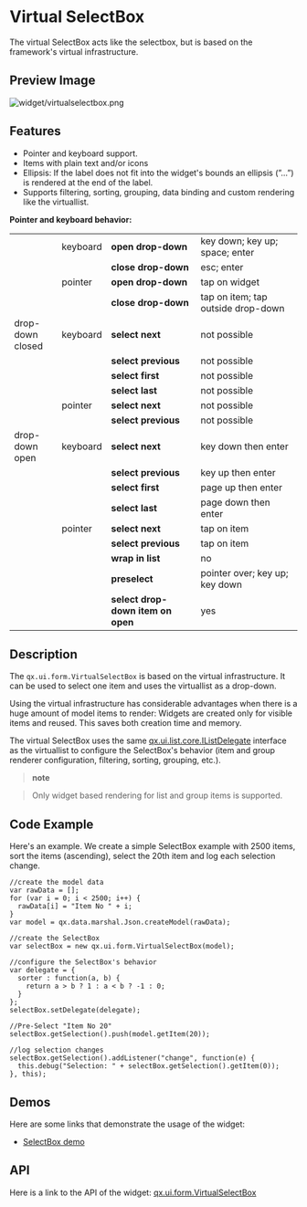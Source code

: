 Virtual SelectBox
=================

The virtual SelectBox acts like the selectbox, but is based on the framework's virtual infrastructure.

Preview Image
-------------

![widget/virtualselectbox.png](/pages/widget/virtualselectbox.png)

Features
--------

-   Pointer and keyboard support.
-   Items with plain text and/or icons
-   Ellipsis: If the label does not fit into the widget's bounds an ellipsis (”...”) is rendered at the end of the label.
-   Supports filtering, sorting, grouping, data binding and custom rendering like the virtuallist.

**Pointer and keyboard behavior:**

<table>
<col width="17%" />
<col width="10%" />
<col width="33%" />
<col width="38%" />
<tbody>
<tr class="odd">
<td align="left"></td>
<td align="left">keyboard</td>
<td align="left"><strong>open drop-down</strong></td>
<td align="left">key down; key up; space; enter</td>
</tr>
<tr class="even">
<td align="left"></td>
<td align="left"></td>
<td align="left"><strong>close drop-down</strong></td>
<td align="left">esc; enter</td>
</tr>
<tr class="odd">
<td align="left"></td>
<td align="left">pointer</td>
<td align="left"><strong>open drop-down</strong></td>
<td align="left">tap on widget</td>
</tr>
<tr class="even">
<td align="left"></td>
<td align="left"></td>
<td align="left"><strong>close drop-down</strong></td>
<td align="left">tap on item; tap outside drop-down</td>
</tr>
<tr class="odd">
<td align="left">drop-down closed</td>
<td align="left">keyboard</td>
<td align="left"><strong>select next</strong></td>
<td align="left">not possible</td>
</tr>
<tr class="even">
<td align="left"></td>
<td align="left"></td>
<td align="left"><strong>select previous</strong></td>
<td align="left">not possible</td>
</tr>
<tr class="odd">
<td align="left"></td>
<td align="left"></td>
<td align="left"><strong>select first</strong></td>
<td align="left">not possible</td>
</tr>
<tr class="even">
<td align="left"></td>
<td align="left"></td>
<td align="left"><strong>select last</strong></td>
<td align="left">not possible</td>
</tr>
<tr class="odd">
<td align="left"></td>
<td align="left">pointer</td>
<td align="left"><strong>select next</strong></td>
<td align="left">not possible</td>
</tr>
<tr class="even">
<td align="left"></td>
<td align="left"></td>
<td align="left"><strong>select previous</strong></td>
<td align="left">not possible</td>
</tr>
<tr class="odd">
<td align="left">drop-down open</td>
<td align="left">keyboard</td>
<td align="left"><strong>select next</strong></td>
<td align="left">key down then enter</td>
</tr>
<tr class="even">
<td align="left"></td>
<td align="left"></td>
<td align="left"><strong>select previous</strong></td>
<td align="left">key up then enter</td>
</tr>
<tr class="odd">
<td align="left"></td>
<td align="left"></td>
<td align="left"><strong>select first</strong></td>
<td align="left">page up then enter</td>
</tr>
<tr class="even">
<td align="left"></td>
<td align="left"></td>
<td align="left"><strong>select last</strong></td>
<td align="left">page down then enter</td>
</tr>
<tr class="odd">
<td align="left"></td>
<td align="left">pointer</td>
<td align="left"><strong>select next</strong></td>
<td align="left">tap on item</td>
</tr>
<tr class="even">
<td align="left"></td>
<td align="left"></td>
<td align="left"><strong>select previous</strong></td>
<td align="left">tap on item</td>
</tr>
<tr class="odd">
<td align="left"></td>
<td align="left"></td>
<td align="left"><strong>wrap in list</strong></td>
<td align="left">no</td>
</tr>
<tr class="even">
<td align="left"></td>
<td align="left"></td>
<td align="left"><strong>preselect</strong></td>
<td align="left">pointer over; key up; key down</td>
</tr>
<tr class="odd">
<td align="left"></td>
<td align="left"></td>
<td align="left"><strong>select drop-down item on open</strong></td>
<td align="left">yes</td>
</tr>
</tbody>
</table>

Description
-----------

The `qx.ui.form.VirtualSelectBox` is based on the virtual infrastructure. It can be used to select one item and uses the virtuallist as a drop-down.

Using the virtual infrastructure has considerable advantages when there is a huge amount of model items to render: Widgets are created only for visible items and reused. This saves both creation time and memory.

The virtual SelectBox uses the same [qx.ui.list.core.IListDelegate](http://demo.qooxdoo.org/%{version}/apiviewer/#qx.ui.list.core.IListDelegate) interface as the virtuallist to configure the SelectBox's behavior (item and group renderer configuration, filtering, sorting, grouping, etc.).

> **note**

> Only widget based rendering for list and group items is supported.

Code Example
------------

Here's an example. We create a simple SelectBox example with 2500 items, sort the items (ascending), select the 20th item and log each selection change.

    //create the model data
    var rawData = [];
    for (var i = 0; i < 2500; i++) {
      rawData[i] = "Item No " + i;
    }
    var model = qx.data.marshal.Json.createModel(rawData);

    //create the SelectBox
    var selectBox = new qx.ui.form.VirtualSelectBox(model);

    //configure the SelectBox's behavior
    var delegate = {
      sorter : function(a, b) {
        return a > b ? 1 : a < b ? -1 : 0;
      }
    };
    selectBox.setDelegate(delegate);

    //Pre-Select "Item No 20"
    selectBox.getSelection().push(model.getItem(20));

    //log selection changes
    selectBox.getSelection().addListener("change", function(e) {
      this.debug("Selection: " + selectBox.getSelection().getItem(0));
    }, this);

Demos
-----

Here are some links that demonstrate the usage of the widget:

-   [SelectBox demo](http://demo.qooxdoo.org/%{version}/demobrowser/#virtual~SelectBox.html)

API
---

Here is a link to the API of the widget:
[qx.ui.form.VirtualSelectBox](http://demo.qooxdoo.org/%{version}/apiviewer/#qx.ui.form.VirtualSelectBox)

